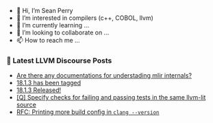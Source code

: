 - 👋 Hi, I’m Sean Perry
- 👀 I’m interested in compilers (c++, COBOL, llvm)
- 🌱 I’m currently learning ...
- 💞️ I’m looking to collaborate on ...
- 📫 How to reach me ...

<!---
s66perry/s66perry is a ✨ special ✨ repository because its `README.md` (this file) appears on your GitHub profile.
You can click the Preview link to take a look at your changes.
--->
### 📕 Latest LLVM Discourse Posts

<!-- DISCOURSE-LLVM:START -->
- [Are there any documentations for understading mlir internals?](https://discourse.llvm.org/t/are-there-any-documentations-for-understading-mlir-internals/78139#post_1)
- [18.1.3 has been tagged](https://discourse.llvm.org/t/18-1-3-has-been-tagged/78137#post_1)
- [18.1.3 Released!](https://discourse.llvm.org/t/18-1-3-released/78136#post_1)
- [[Q] Specify checks for failing and passing tests in the same llvm-lit source](https://discourse.llvm.org/t/q-specify-checks-for-failing-and-passing-tests-in-the-same-llvm-lit-source/78135#post_3)
- [RFC: Printing more build config in `clang --version`](https://discourse.llvm.org/t/rfc-printing-more-build-config-in-clang-version/78112#post_11)
<!-- DISCOURSE-LLVM:END -->
